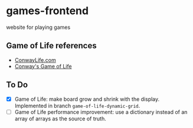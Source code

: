 # games-frontend
website for playing games

## Game of Life references
* [ConwayLife.com](https://conwaylife.com/)
* [Conway's Game of Life](https://en.wikipedia.org/wiki/Conway%27s_Game_of_Life)

## To Do
- [x] Game of Life: make board grow and shrink with the display.  Implemented in branch ``game-of-life-dynamic-grid``.
- [ ] Game of Life performance improvement: use a dictionary instead of an array of arrays as the source of truth.  
